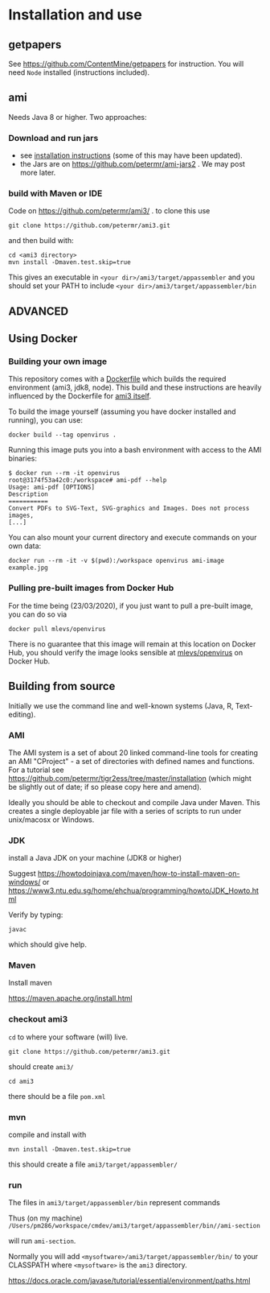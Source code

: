 # Installation and use

## getpapers
See https://github.com/ContentMine/getpapers for instruction. You will need `Node` installed (instructions included).

## ami
Needs Java 8 or higher. Two approaches:
### Download and run jars
* see [installation instructions](https://github.com/petermr/ami3/blob/master/INSTALL.md) (some of this may have been updated).
* the Jars are on https://github.com/petermr/ami-jars2 . We may post more later.

### build with Maven or IDE
Code on https://github.com/petermr/ami3/ . to clone this use 
```
git clone https://github.com/petermr/ami3.git 
```
and then build with:
```
cd <ami3 directory>
mvn install -Dmaven.test.skip=true
``` 
This gives an executable in `<your dir>/ami3/target/appassembler`
and you should set your PATH to include `<your dir>/ami3/target/appassembler/bin`


## ADVANCED

## Using Docker

### Building your own image

This repository comes with a [Dockerfile](https://github.com/petermr/openVirus/blob/master/Dockerfile) which builds the required environment (ami3, jdk8, node). This build and these instructions are heavily influenced by the Dockerfile for [ami3 itself](https://github.com/petermr/ami3/master/Dockerfile).

To build the image yourself (assuming you have docker installed and running), you can use:

```shell
docker build --tag openvirus .
```

Running this image puts you into a bash environment with access to the AMI binaries:

```shell
$ docker run --rm -it openvirus
root@3174f53a42c0:/workspace# ami-pdf --help
Usage: ami-pdf [OPTIONS]
Description
===========
Convert PDFs to SVG-Text, SVG-graphics and Images. Does not process images,
[...]
```

You can also mount your current directory and execute commands on your own data:

```shell
docker run --rm -it -v $(pwd):/workspace openvirus ami-image example.jpg
```

### Pulling pre-built images from Docker Hub

For the time being (23/03/2020), if you just want to pull a pre-built image, you can do so via

```shell
docker pull mlevs/openvirus
```

There is no guarantee that this image will remain at this location on Docker Hub, you should verify the image looks sensible at [mlevs/openvirus](https://hub.docker.com/repository/docker/mlevs/openvirus/) on Docker Hub.


## Building from source

Initially we use the command line and well-known systems (Java, R, Text-editing).

### AMI
The AMI system is a set of about 20 linked command-line tools for creating an AMI "CProject" - a set of directories with defined  names
and functions. For a tutorial see https://github.com/petermr/tigr2ess/tree/master/installation (which might be slightly out of date;
if so please copy here and amend).

Ideally you should be able to checkout and compile Java under Maven. This creates a single deployable jar file with a series of scripts
to run under unix/macosx or Windows.

### JDK
install a Java JDK on your machine (JDK8 or higher)

Suggest
https://howtodoinjava.com/maven/how-to-install-maven-on-windows/
or
https://www3.ntu.edu.sg/home/ehchua/programming/howto/JDK_Howto.html

Verify by typing:
```
javac
```
which should give help.

### Maven
Install maven

https://maven.apache.org/install.html

### checkout ami3

`cd` to where your software (will) live.
```
git clone https://github.com/petermr/ami3.git
```
should create `ami3/`
```
cd ami3
```
there should be a file `pom.xml`

### mvn
compile and install with
```
mvn install -Dmaven.test.skip=true
```
this should create a file
`ami3/target/appassembler/`

### run
The files in
`ami3/target/appassembler/bin` represent commands

Thus (on my machine)
`/Users/pm286/workspace/cmdev/ami3/target/appassembler/bin//ami-section`

will run `ami-section`.

Normally you will add
`<mysoftware>/ami3/target/appassembler/bin/`
to your CLASSPATH where `<mysoftware>` is the `ami3` directory.

https://docs.oracle.com/javase/tutorial/essential/environment/paths.html
